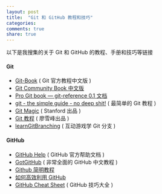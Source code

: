 ```yaml
---
layout: post
title:  "Git 和 GitHub 教程和技巧"
categories:
comments: true
share: true
---
```


以下是我搜集的关于 Git 和 GitHub 的教程、手册和技巧等链接

#### Git

* [Git-Book](http://git-scm.com/book/zh/v1)  ( Git 官方教程中文版 )
* [Git Community Book 中文版](http://gitbook.liuhui998.com/index.html)
* [Pro Git book — git-reference 0.1 文档](https://git-reference.readthedocs.org/en/latest/)
* [git - the simple guide - no deep shit!](http://rogerdudler.github.io/git-guide/)  ( 最简单的 Git 教程 )
* [Git Magic](http://www-cs-students.stanford.edu/~blynn//gitmagic/)  ( Stanford 出品 )
* [Git 教程](http://www.liaoxuefeng.com/wiki/0013739516305929606dd18361248578c67b8067c8c017b000)  ( 廖雪峰出品 )
* [learnGitBranching](http://pcottle.github.io/learnGitBranching/)  ( 互动游戏学 Git 分支 )

#### GitHub

* [GitHub Help](https://help.github.com/)  ( GitHub 官方帮助文档 )
* [GotGitHub](http://www.worldhello.net/gotgithub/)  ( 非常全面的 GitHub 中文教程 )
* [Github 简明教程](http://www.yanyulin.info/pages/2013/11/github.html)
* [如何高效利用 GitHub](http://www.yangzhiping.com/tech/github.html)
* [GitHub Cheat Sheet](https://github.com/tiimgreen/github-cheat-sheet)  ( GitHub 技巧大全 )

